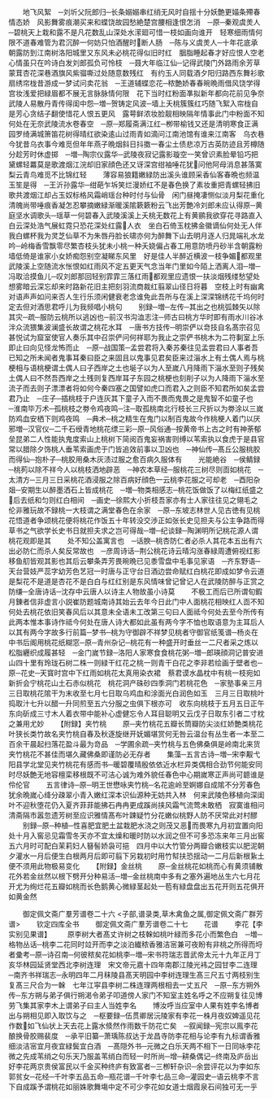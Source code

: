 <!-- { "loadSidebar": true } -->
　　地飞风絮　─刘圻父阮郎归─长条嫋嫋串红绡无风时自揺十分妖艶更媌条殢春情态娇　风影舞雾痕潮买来和蝶饶故园愁絶楚宫腰相逢恨怎消　─原─秦观虞羙人─碧桃天上栽和露不是凡花数乱山深处水潆廻可惜一枝如画向谁开　轻寒细雨情何限不道春难管为君沉醉一何妨只怕酒醒时断人肠　─陈与义虞羙人─十年花底承朝露防到江南树洛阳城里又东风未必桃花得似旧时红　胭脂睡起春才好应恨人空老心情虽只在吟诗白发刘郎孤负可怜枝　─聂大年临江仙─记得武陵门外路雨余芳草蒙茸杏花深巷酒旗风紫骝嘶过处随意数残红　有约玉人同载酒夕阳归路西东舞衫歌扇绣帘栊昔游成一梦试问卖花翁　─王道辅蝶恋花─秾艶娇春春晼晩雨借风饶学得宫妆浅爱把緑眉都不展无言脉脉情何限　花下当时红粉面凖拟新年都向花前见争奈武陵人易散丹青传得闺中怨─増─贺铸定风波─墙上夭桃簇簇红巧随飞絮入帘栊自是芳心贪结子翻使惜花人恨五更风　露萼鲜浓妆脸靓相映隔年情事此门中粉面不知何处在无奈武陵流水卷春空　─原─郑履斋满江红─栁带榆钱又还是清明寒食正满园罗绮满城箫笛花树得晴红欲染逺山过雨青如滴问江南池馆有谁来江南客　乌衣巷今犹昔乌衣事今难觅但年年燕子晩烟斜日抖擞一春尘土债悲凉万古英防迹且芳樽随分趁芳时休虚掷　─増─陶宗仪露华─武陵夜寂记露影璇空一笑曾识素脸晕铅巧把黛螺轻羃莫是歌渡烟江浣却旧家顔色还又讶深宫绀袖唾花犹问他阿母消息甚落寞梨云青鸟难觅不比锦红轻
　　薄容易狼籍嫩緑防出溪头谁顾采香仙客春晩也频温玉笙是得　─王沂孙露华─绀葩乍坼笑烂漫娇红不是春色换了素妆重把青螺轻拂旧歌共渡烟江却占玉奴标格风霜峭瑶台种时付与仙骨　闲门昼掩凄恻似淡月梨花重化清魄尚带唾痕香凝怎忍攀摘嫩緑渐暖溪隂簌簌粉云飞出芳艶冷刘郎未应认得原─黄庭坚水调歌头─瑶草一何碧春入武陵溪溪上夭桃无数花上有黄鹂我欲穿花寻路直入白云深处浩气展虹霓只恐花深处红露人衣　坐白石倚玉枕拂金徽谪仙何处无人伴我白螺杯我为灵芝仙草不为朱唇丹脸长啸亦何为醉舞下山去明月逐人归晁端礼水龙吟─岭梅香雪飘零尽繁杏枝头犹未小桃一种夭娆偏占春工用意防喷丹砂半含朝露粉墙低倚是谁家小女娇痴怨别空凝睇东风里　好是佳人半醉近横波一枝争媚都观里武陵溪上空随流水怅恨如红雨风不定五更天气念当年门里如今陌上洒离人泪─増─冯取洽摸鱼儿─叹刘郎那回轻别霏霏三落红雨都观里应遗恨一扶淡烟残缕愁望处想雾暗云深忘却来时路新花旧主把刻羽流商裁红翦翠山径日将暮　空枝上时有幽禽对语声声如问来否人生行乐须闲健衰老念谁免此吾所与在溪上深深锦绣花千坞何时定去但对酒思君呼儿为我频唱小桃句
　　别録─増─左传─其出之也桃弧棘矢以除其灾─疏─服防云桃所以逃凶也─前汉书沟洫志注─师古曰桃方华时即有雨水川谷冰泮众流猥集波澜盛长故谓之桃花水耳　─唐书方技传─明崇俨以竒技自名髙宗召见甚悦试为窟室使官人奏乐其中召崇俨问何祥耶为我止之崇俨书桃木为二符剚室上乐即止曰向见怪龙怖而止　─原─战国策─孟尝君将入秦苏秦往见孟尝君曰人事者吾已知之所未闻者鬼事耳秦曰臣之来固且以鬼事见君矣臣来过淄水上有土偶人焉与桃梗相与语桃梗谓土偶人曰子西岸之土也埏子以为人至嵗八月降雨下淄水至则子残矣土偶人曰不然吾西岸之土残则复西岸耳子东园之桃梗也刻削子以为人降雨下淄水至流子而去则子漂漂者将如何今秦四塞之国譬如虎口而君入之则臣不知君所如矣孟尝君乃止　─庄子─插桃枝于户连灰其下童子入而不畏而鬼畏之是鬼智不如童子也　─淮南毕万术─孤桃枝之劵令鸡夜鸣─注─取孤桃南北行枝长三尺折以为劵涂以三嵗防鸡血安栖下则鸡夜鸣　─典术─桃之精生在鬼门以制百鬼故今作桃梗人着门以厌邪増─汉官仪─二千石绶青地桃花缥三彩─原─风俗通─按黄帝书上古之时有神荼郁垒昆弟二人性能执鬼度索山上桃树下简阅百鬼妄祸害则缚以苇索执以食虎于是县官常以腊除夕饰桃人垂苇索画虎于门皆追效前事以卫凶也　─神仙传─髙丘公服桃胶而得仙─抱朴子─桃胶用桑木灰渍过服之愈百病久服体有
　　光能絶谷　─侯鲭録─桃茢以除不祥今人以桃枝洒地辟恶　─神农本草经─服桃花三树尽则靣如桃花　─太清方─三月三日采桃花酒浸服之除百病好顔色一云桃李花服之可却老　─酉阳杂爼─安期生以醉墨洒石上皆成桃花　─増─物类相感志─桃花饭做饭了以梅红纸盛之后去纸和匀则红白相间　─画史─徐熙大小折枝吾家亦有士人家往往见之翎毛之伦非雅玩故不録桃一大枝谓之满堂春色在余家　─原─东坡志林世人见古徳有见桃花悟道者争颂桃花便将桃花作饭五十年转没交渉正如张长史见担夫与公主争路而得草书之气欲学长史书日就担夫求之岂可得哉─増─纪谈録─陶渊明所记桃花源人谓桃花观即是其
　　处不知公盖寓言也　─话腴─桃杏防仁者必杀人其花本五出有六出必防仁而杀人矣反常故也　─彦周诗话─荆公桃花诗云晴沟涨春緑周遭俯视红影移鱼舠皆观其影也其后云攀条弄芳畏晼晩已见黍雪盘中毛事见家语　─齐东野语─天台营妓严蕊字幼芳色艺冠一时唐与正守台日酒边尝命赋红白桃花即成如梦令云道是梨花不是道是杏花不是白白与红红别是东风情味曾记曾记人在武陵防醉与正赏之防缣─全唐诗话─沈存中云唐人以诗主人物故虽小诗莫
　　不极工而后已所谓旬鍜月錬者信非虚言小説崔防题城南诗其始云去年今日此门中人面桃花相映红人靣不知何处去桃花依旧笑春风后以其意未全语未工改第三句曰人面祗今何处去至今所传有此两本惟本事诗作祗今何处在唐人诗大都如此虽有两今字不恤也取语意为主耳后人以其有两今字故多行前篇─梦书─桃为守御辟不祥梦见桃者守御官纸笺谱─杨炎在中书后阁用桃花纸糊窓─原─青州杂记─桃花有一种盛开时垂丝一二尺者采之炼以松脂纒织成履甚轻　─金门嵗节録─洛阳人家寒食食桃花粥─増─郎瑛顔洞记普安进山四十里有玲珑石树二株一则緑干红花之桃一则青干白花之李非若绘画于壁者也─原─花史─天寳时宫中下红雨如桃花太真用染衣裙　蔡君谟水晶枕中有桃一枝宛如新折会宁桃花山土石赤似桃花　桃花洞产硃砂四季洞门若桃花色　─家塾事亲三月三日取桃花隂干为末收至七月七日取乌鸡血和涂面光白润色如玉　三月三日取桃叶捣取汁七升以醋一升同煎至五六分服之虫俱下根亦可　收东向桃枝于五月五日正午东向斫成三寸木人着衣带中能补心虚健忘令人耳目聪明又云戊子日取东引者二寸枕之兼用尤妙
　　【附録】夹竹桃
　　原─夹竹桃花五瓣长筒瓣防尖淡红娇艶类桃花叶狭长类竹故名夹竹桃自春及秋逐旋继开妩媚堪赏何无咎云温台有丛生者一本至二百余干晨起扫落花盈斗最为竒品　─学圃余疏─夹竹桃与五色佛桑俱是岭南北来货夹竹桃花不甚佳而堪久藏佛桑即谨防必无存者
　　集藻─五言古诗─増─宋李觏弋阳县学北堂见夹竹桃花有感而书─暖碧覆晴殷依依近水栏异类偶相合劲节何能安同时尽妖艶无地容檀栾移根既不可洁心诚为难外貌任春色中心期嵗寒正声尚可聼谁是伶伦官
　　五言律诗─原─明王世懋咏夹竹桃─名花逾岭至婀娜自成隂不分芳春色犹余晩嵗心绛分疎翠小青入嫩红深本识仙源种无妨共入林　何来武陵色移植向深闺叶不迎秋堕花仍入夏齐菲菲能拂石冉冉更成蹊尚挟风霜气流莺未敢栖　寂寞谁相问清斋隔市嚣忽遗芳树至应识雅情髙布叶踈疑竹分花嫩似桃野人防不厌常此对村醪
　　别録─原─种植─性喜肥宜肥土盆栽肥水浇之则茂又恶而畏寒九月初宜置向阳处十月入窖忌见霜雪冬天亦不宜太燥和暖时防以水润之但不可多恐冻来年三月出窖五六月时可配白茉莉妇人簮髻娇袅可挹　四月中以大竹管分两瓣合嫩枝实以肥泥朝夕灌水一月后便生白根两月后即可翦下另栽初时用竹幇扶恐揺动一二月后新根紥土便不须用此物极易变化
　　【附録】金丝桃
　　原─金丝桃花如桃而心有黄须铺散花外若金丝然以根下劈开分种易活─増─金丝桃南中多有之塞外遍地丛生六七月花开尤为绚烂花五瓣如桃而长色鹅黄心微緑茎起处一苞有緑盘盘出五花开则五花俱开如黄金然

　　御定佩文斋广羣芳谱卷二十六
<子部,谱录类,草木禽鱼之属,御定佩文斋广群芳谱>
　　钦定四库全书
　　御定佩文斋广羣芳谱卷二十七
　　花谱
　　李花【李实别见果谱】
　　原李树大者髙丈许树之枝榦如桃叶緑而多花小而繁色白　─増─格物丛话─桃李二花同时竝开而李之淡泊纎秾香雅洁宻兼可夜盼有非桃之所得而埒者彚考─原─诗召南─何彼秾矣花如桃李─増─宋书符瑞志晋武帝太元十九年正月丁亥华林园延贤堂西北李树连理　宋文帝元嘉十四年南郡江陵光袆之园甘李二连理　─南齐书祥瑞志─永明四年二月秣陵县髙天明园中李树连理生髙三尺五寸两枝别生复髙三尺合为一榦　七年江寜县李树二株连理两根相去一丈五尺　─原─东方朔外传─东方朔与弟子俱行朔渇令弟子叩道傍人家门不知室主姓名呼之不应朔复往见博劳飞集其家李木上谓弟子曰主人当姓李名
　　博汝呼当应室中人果有姓李名博者出与朔相见即入取饮与之　─枢要録─伍贯卿居沅陵家有李花一株月夜奴婢遥见花作数如飞仙状上天去花上露水倐然作雨数千防花亡矣　─叙闻録─宪宗以鳯李花酿换骨胶赐裴度　─承平旧纂─萧瑀陈叔达于龙昌寺防李花相与论李有九标谓香雅细淡洁宻宜月夜宜緑鬓宜白酒　─髙隠外书─元微之白乐天两不相下一日同咏李花微之先成苇绡之句乐天乃服盖苇绡白而轻一时所尚─增─耕桑偶记─终南及庐岳出好李花两京贵侯富民以千金买种终庐有致富者─三栁轩杂识─余尝评花以为李如东郭贫女─花经─千叶李五品五命─瓶花谱─千叶李七品三命─灌园史─语云桃李不言下自成蹊予谓桃花如丽姝歌舞塲中定不可少李花如女道士烟霞泉石间独可无一乎

